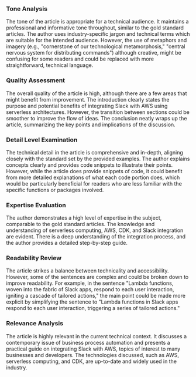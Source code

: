 ### Tone Analysis

The tone of the article is appropriate for a technical audience. It maintains a professional and informative tone throughout, similar to the gold standard articles. The author uses industry-specific jargon and technical terms which are suitable for the intended audience. However, the use of metaphors and imagery (e.g., "cornerstone of our technological metamorphosis," "central nervous system for distributing commands") although creative, might be confusing for some readers and could be replaced with more straightforward, technical language.

### Quality Assessment

The overall quality of the article is high, although there are a few areas that might benefit from improvement. The introduction clearly states the purpose and potential benefits of integrating Slack with AWS using serverless architectures. However, the transition between sections could be smoother to improve the flow of ideas. The conclusion neatly wraps up the article, summarizing the key points and implications of the discussion. 

### Detail Level Examination

The technical detail in the article is comprehensive and in-depth, aligning closely with the standard set by the provided examples. The author explains concepts clearly and provides code snippets to illustrate their points. However, while the article does provide snippets of code, it could benefit from more detailed explanations of what each code portion does, which would be particularly beneficial for readers who are less familiar with the specific functions or packages involved. 

### Expertise Evaluation

The author demonstrates a high level of expertise in the subject, comparable to the gold standard articles. The knowledge and understanding of serverless computing, AWS, CDK, and Slack integration are evident. There is a deep understanding of the integration process, and the author provides a detailed step-by-step guide. 

### Readability Review

The article strikes a balance between technicality and accessibility. However, some of the sentences are complex and could be broken down to improve readability. For example, in the sentence "Lambda functions, woven into the fabric of Slack apps, respond to each user interaction, igniting a cascade of tailored actions," the main point could be made more explicit by simplifying the sentence to "Lambda functions in Slack apps respond to each user interaction, triggering a series of tailored actions."

### Relevance Analysis

The article is highly relevant in the current technical context. It discusses a contemporary issue of business process automation and presents a practical guide on integrating Slack with AWS, topics of interest to many businesses and developers. The technologies discussed, such as AWS, serverless computing, and CDK, are up-to-date and widely used in the industry.